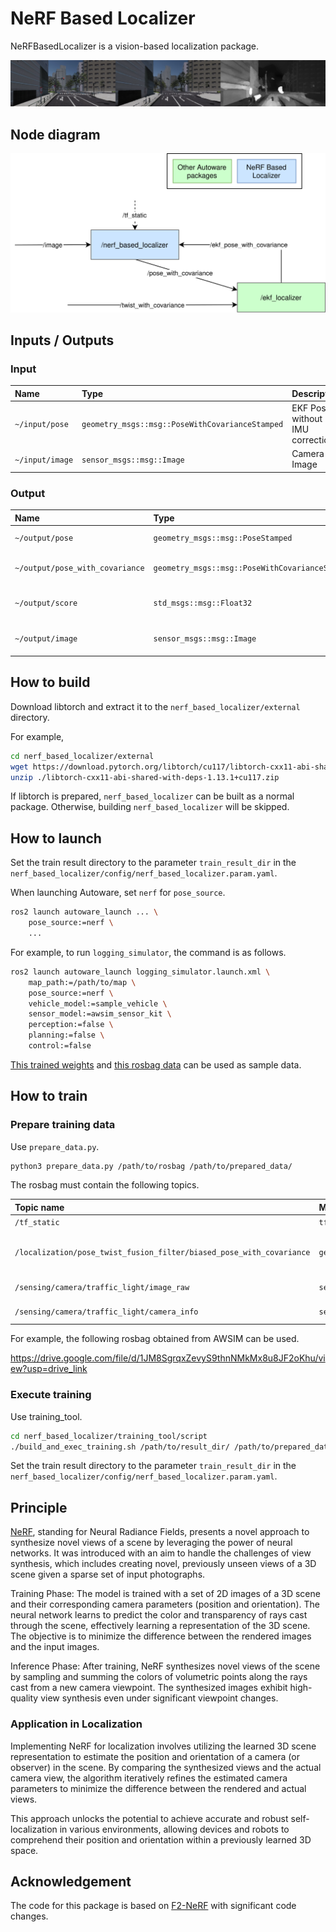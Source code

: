 # NeRF Based Localizer

NeRFBasedLocalizer is a vision-based localization package.

![example_of_result](./doc_image/example_of_result.png)

## Node diagram

![node diagram](./doc_image/node_diagram.drawio.svg)

## Inputs / Outputs

### Input

| Name            | Type                                            | Description                      |
| :-------------- | :---------------------------------------------- | :------------------------------- |
| `~/input/pose`  | `geometry_msgs::msg::PoseWithCovarianceStamped` | EKF Pose without IMU correction. |
| `~/input/image` | `sensor_msgs::msg::Image`                       | Camera Image                     |

### Output

| Name                            | Type                                            | Description                    |
| :------------------------------ | :---------------------------------------------- | :----------------------------- |
| `~/output/pose`                 | `geometry_msgs::msg::PoseStamped`               | estimated pose                 |
| `~/output/pose_with_covariance` | `geometry_msgs::msg::PoseWithCovarianceStamped` | estimated pose with covariance |
| `~/output/score`                | `std_msgs::msg::Float32`                        | estimated score of nerf        |
| `~/output/image`                | `sensor_msgs::msg::Image`                       | estimated image of nerf        |

## How to build

Download libtorch and extract it to the `nerf_based_localizer/external` directory.

For example,

```bash
cd nerf_based_localizer/external
wget https://download.pytorch.org/libtorch/cu117/libtorch-cxx11-abi-shared-with-deps-1.13.1%2Bcu117.zip
unzip ./libtorch-cxx11-abi-shared-with-deps-1.13.1+cu117.zip
```

If libtorch is prepared, `nerf_based_localizer` can be built as a normal package.
Otherwise, building `nerf_based_localizer` will be skipped.

## How to launch

Set the train result directory to the parameter `train_result_dir` in the `nerf_based_localizer/config/nerf_based_localizer.param.yaml`.

When launching Autoware, set `nerf` for `pose_source`.

```bash
ros2 launch autoware_launch ... \
    pose_source:=nerf \
    ...
```

For example, to run `logging_simulator`, the command is as follows.

```bash
ros2 launch autoware_launch logging_simulator.launch.xml \
    map_path:=/path/to/map \
    pose_source:=nerf \
    vehicle_model:=sample_vehicle \
    sensor_model:=awsim_sensor_kit \
    perception:=false \
    planning:=false \
    control:=false
```

[This trained weights](https://drive.google.com/file/d/1w4hLw7aJ_o6OM8XCCXyNPZTGIy4ah9aZ/view?usp=sharing) and [this rosbag data](https://drive.google.com/file/d/1uMVwQQFcfs8JOqfoA1FqfH_fLPwQ71jK/view) can be used as sample data.

## How to train

### Prepare training data

Use `prepare_data.py`.

```bash
python3 prepare_data.py /path/to/rosbag /path/to/prepared_data/
```

The rosbag must contain the following topics.

| Topic name                                                           | Message type                                    | Description                     |
| :------------------------------------------------------------------- | :---------------------------------------------- | :------------------------------ |
| `/tf_static`                                                         | `tf2_msgs::msg::TFMessage`                      | tf_static                       |
| `/localization/pose_twist_fusion_filter/biased_pose_with_covariance` | `geometry_msgs::msg::PoseWithCovarianceStamped` | EKF Pose without IMU correction |
| `/sensing/camera/traffic_light/image_raw`                            | `sensor_msgs::msg::Image`                       | Camera Image                    |
| `/sensing/camera/traffic_light/camera_info`                          | `sensor_msgs::msg::CameraInfo`                  | Camera Info                     |

For example, the following rosbag obtained from AWSIM can be used.

<https://drive.google.com/file/d/1JM8SgrqxZevyS9thnNMkMx8u8JF2oKhu/view?usp=drive_link>

### Execute training

Use training_tool.

```bash
cd nerf_based_localizer/training_tool/script
./build_and_exec_training.sh /path/to/result_dir/ /path/to/prepared_data/
```

Set the train result directory to the parameter `train_result_dir` in the `nerf_based_localizer/config/nerf_based_localizer.param.yaml`.

## Principle

[NeRF](https://www.matthewtancik.com/nerf), standing for Neural Radiance Fields, presents a novel approach to synthesize novel views of a scene by leveraging the power of neural networks. It was introduced with an aim to handle the challenges of view synthesis, which includes creating novel, previously unseen views of a 3D scene given a sparse set of input photographs.

Training Phase: The model is trained with a set of 2D images of a 3D scene and their corresponding camera parameters (position and orientation). The neural network learns to predict the color and transparency of rays cast through the scene, effectively learning a representation of the 3D scene. The objective is to minimize the difference between the rendered images and the input images.

Inference Phase: After training, NeRF synthesizes novel views of the scene by sampling and summing the colors of volumetric points along the rays cast from a new camera viewpoint. The synthesized images exhibit high-quality view synthesis even under significant viewpoint changes.

### Application in Localization

Implementing NeRF for localization involves utilizing the learned 3D scene representation to estimate the position and orientation of a camera (or observer) in the scene. By comparing the synthesized views and the actual camera view, the algorithm iteratively refines the estimated camera parameters to minimize the difference between the rendered and actual views.

This approach unlocks the potential to achieve accurate and robust self-localization in various environments, allowing devices and robots to comprehend their position and orientation within a previously learned 3D space.

## Acknowledgement

The code for this package is based on [F2-NeRF](https://github.com/Totoro97/f2-nerf) with significant code changes.
